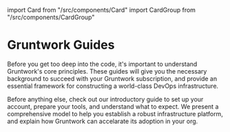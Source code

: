 import Card from "/src/components/Card"
import CardGroup from "/src/components/CardGroup"

# Gruntwork Guides

Before you get too deep into the code, it's important to understand Gruntwork's core principles. These guides will give you the necessary background to succeed with your Gruntwork subscription, and provide an essential framework for constructing a world-class DevOps infrastructure.

<CardGroup cols={2}>

<Card
  title="Introduction to Gruntwork"
  href="/docs/intro/overview/intro-to-gruntwork">
Before anything else, check out our introductory guide to set up your account, prepare your tools, and understand what to expect.
</Card>
<Card
  title="The Gruntwork Production Framework"
  href="/docs/guides/production-framework">
We present a comprehensive model to help you establish a robust infrastructure platform, and explain how Gruntwork can accelarate its adoption in your org.
</Card>

</CardGroup>


<!-- ##DOCS-SOURCER-START
{"sourcePlugin":"local-copier","hash":"e926883dfcf7a34120f8dd71974374f6"}
##DOCS-SOURCER-END -->
